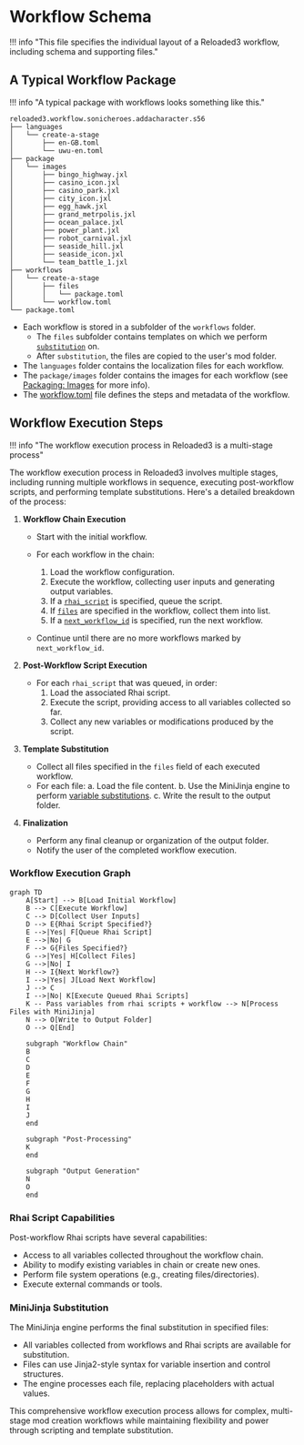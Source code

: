 # Workflow Schema

!!! info "This file specifies the individual layout of a Reloaded3 workflow, including schema and supporting files."

## A Typical Workflow Package

!!! info "A typical package with workflows looks something like this."

```
reloaded3.workflow.sonicheroes.addacharacter.s56
├── languages
│   └── create-a-stage
│       ├── en-GB.toml
│       └── uwu-en.toml
├── package
│   └── images
│       ├── bingo_highway.jxl
│       ├── casino_icon.jxl
│       ├── casino_park.jxl
│       ├── city_icon.jxl
│       ├── egg_hawk.jxl
│       ├── grand_metrpolis.jxl
│       ├── ocean_palace.jxl
│       ├── power_plant.jxl
│       ├── robot_carnival.jxl
│       ├── seaside_hill.jxl
│       ├── seaside_icon.jxl
│       └── team_battle_1.jxl
├── workflows
│   └── create-a-stage
│       ├── files
│       │   └── package.toml
│       └── workflow.toml
└── package.toml
```

- Each workflow is stored in a subfolder of the `workflows` folder.
    - The `files` subfolder contains templates on which we perform [`substitution`][templates] on.
    - After `substitution`, the files are copied to the user's mod folder.
- The `languages` folder contains the localization files for each workflow.
- The `package/images` folder contains the images for each workflow (see [Packaging: Images][packaging-images] for more info).
- The [workflow.toml][workflow-toml] file defines the steps and metadata of the workflow.

## Workflow Execution Steps

!!! info "The workflow execution process in Reloaded3 is a multi-stage process"

The workflow execution process in Reloaded3 involves multiple stages, including running multiple
workflows in sequence, executing post-workflow scripts, and performing template substitutions.
Here's a detailed breakdown of the process:

1. **Workflow Chain Execution**
    - Start with the initial workflow.
    - For each workflow in the chain:

        1. Load the workflow configuration.
        2. Execute the workflow, collecting user inputs and generating output variables.
        3. If a [`rhai_script`][metadata-section] is specified, queue the script.
        4. If [`files`][metadata-section] are specified in the workflow, collect them into list.
        5. If a [`next_workflow_id`][next-workflow] is specified, run the next workflow.

    - Continue until there are no more workflows marked by `next_workflow_id`.

2. **Post-Workflow Script Execution**
    - For each `rhai_script` that was queued, in order:
        1. Load the associated Rhai script.
        2. Execute the script, providing access to all variables collected so far.
        3. Collect any new variables or modifications produced by the script.

3. **Template Substitution**
    - Collect all files specified in the `files` field of each executed workflow.
    - For each file:
        a. Load the file content.
        b. Use the MiniJinja engine to perform [variable substitutions][templates].
        c. Write the result to the output folder.

4. **Finalization**
    - Perform any final cleanup or organization of the output folder.
    - Notify the user of the completed workflow execution.

### Workflow Execution Graph

```mermaid
graph TD
    A[Start] --> B[Load Initial Workflow]
    B --> C[Execute Workflow]
    C --> D[Collect User Inputs]
    D --> E{Rhai Script Specified?}
    E -->|Yes| F[Queue Rhai Script]
    E -->|No| G
    F --> G{Files Specified?}
    G -->|Yes| H[Collect Files]
    G -->|No| I
    H --> I{Next Workflow?}
    I -->|Yes| J[Load Next Workflow]
    J --> C
    I -->|No| K[Execute Queued Rhai Scripts]
    K -- Pass variables from rhai scripts + workflow --> N[Process Files with MiniJinja]
    N --> O[Write to Output Folder]
    O --> Q[End]

    subgraph "Workflow Chain"
    B
    C
    D
    E
    F
    G
    H
    I
    J
    end

    subgraph "Post-Processing"
    K
    end

    subgraph "Output Generation"
    N
    O
    end
```

### Rhai Script Capabilities

Post-workflow Rhai scripts have several capabilities:

- Access to all variables collected throughout the workflow chain.
- Ability to modify existing variables in chain or create new ones.
- Perform file system operations (e.g., creating files/directories).
- Execute external commands or tools.

### MiniJinja Substitution

The MiniJinja engine performs the final substitution in specified files:

- All variables collected from workflows and Rhai scripts are available for substitution.
- Files can use Jinja2-style syntax for variable insertion and control structures.
- The engine processes each file, replacing placeholders with actual values.

This comprehensive workflow execution process allows for complex, multi-stage mod creation
workflows while maintaining flexibility and power through scripting and template substitution.

[workflow-toml]: ./Schema.md
[packaging-images]: ../../Packaging/About.md#images
[templates]: ./Templates.md
[scripting]: ./Scripting.md
[schema]: ./Schema.md
[next-workflow]: ./Schema.md#next-workflow
[metadata-section]: ./Schema.md#metadata-section